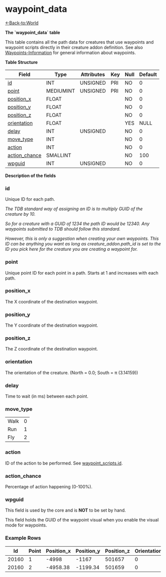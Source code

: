 # waypoint\_data

[<-Back-to:World](database-world)

**The \`waypoint\_data\` table**

This table contains all the path data for creatures that use waypoints and waypoint scripts directly in their creature addon definition. See also [Waypoints-Information](waypoints-information) for general information about waypoints.

**Table Structure**

| Field                           | Type      | Attributes | Key | Null | Default |
| ------------------------------- | --------- | ---------- | --- | ---- | ------- |
| [id](#id)                       | INT       | UNSIGNED   | PRI | NO   | 0       |
| [point](#point)                 | MEDIUMINT | UNSIGNED   | PRI | NO   | 0       |
| [position\_x](#positionx)       | FLOAT     |            |     | NO   | 0       |
| [position\_y](#positiony)       | FLOAT     |            |     | NO   | 0       |
| [position\_z](#positionz)       | FLOAT     |            |     | NO   | 0       |
| [orientation](#orientation)     | FLOAT     |            |     | YES  | NULL    |
| [delay](#delay)                 | INT       | UNSIGNED   |     | NO   | 0       |
| [move\_type](#movetype)         | INT       |            |     | NO   | 0       |
| [action](#action)               | INT       |            |     | NO   | 0       |
| [action\_chance](#actionchance) | SMALLINT  |            |     | NO   | 100     |
| [wpguid](#wpguid)               | INT       | UNSIGNED   |     | NO   | 0       |

**Description of the fields**

### id

Unique ID for each path.

*The TDB standard way of assigning an ID is to multiply GUID of the creature by 10.*

*So for a creature with a GUID of 1234 the path ID would be 12340. Any waypoints submitted to TDB should follow this standard.*

*However, this is only a suggestion when creating your own waypoints. This ID can be anything you want as long as creature\_addon.path\_id is set to the ID you pick here for the creature you are creating a waypoint for.*

### point

Unique point ID for each point in a path. Starts at 1 and increases with each path.

### position\_x

The X coordinate of the destination waypoint.

### position\_y

The Y coordinate of the destination waypoint.

### position\_z

The Z coordinate of the destination waypoint.

### orientation

The orientation of the creature. (North = 0.0; South = π (3.14159))

### delay

Time to wait (in ms) between each point.

### move\_type

|      |     |
| ---- | --- |
| Walk | 0   |
| Run  | 1   |
| Fly  | 2   |

### action

ID of the action to be performed. See [waypoint\_scripts.id](waypoint-scripts).

### action\_chance

Percentage of action happening (0-100%).

### wpguid

This field is used by the core and is **NOT** to be set by hand.

This field holds the GUID of the waypoint visual when you enable the visual mode for waypoints.

### Example Rows

| Id    | Point | Position\_x | Position\_y | Position\_z | Orientation | Delay | Move\_type | Action | Action\_chance | wpguid |
| ----- | ----- | ----------- | ----------- | ----------- | ----------- | ----- | ---------- | ------ | -------------- | ------ |
| 20160 | 1     | -4998       | -1167       | 501657      | 0           | 10000 | 0          | 0      | 100            | 0      |
| 20160 | 2     | -4958.38    | -1199.34    | 501659      | 0           | 0     | 0          | 0      | 100            | 0      |
